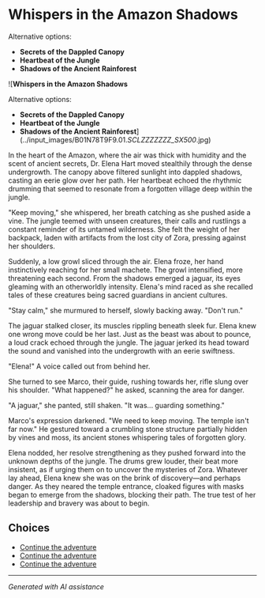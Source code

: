 # **Whispers in the Amazon Shadows**

Alternative options:

- **Secrets of the Dappled Canopy**
- **Heartbeat of the Jungle**
- **Shadows of the Ancient Rainforest**

![**Whispers in the Amazon Shadows**

Alternative options:

- **Secrets of the Dappled Canopy**
- **Heartbeat of the Jungle**
- **Shadows of the Ancient Rainforest**](../input_images/B01N78T9F9.01._SCLZZZZZZZ_SX500_.jpg)

In the heart of the Amazon, where the air was thick with humidity and the scent of ancient secrets, Dr. Elena Hart moved stealthily through the dense undergrowth. The canopy above filtered sunlight into dappled shadows, casting an eerie glow over her path. Her heartbeat echoed the rhythmic drumming that seemed to resonate from a forgotten village deep within the jungle.

"Keep moving," she whispered, her breath catching as she pushed aside a vine. The jungle teemed with unseen creatures, their calls and rustlings a constant reminder of its untamed wilderness. She felt the weight of her backpack, laden with artifacts from the lost city of Zora, pressing against her shoulders.

Suddenly, a low growl sliced through the air. Elena froze, her hand instinctively reaching for her small machete. The growl intensified, more threatening each second. From the shadows emerged a jaguar, its eyes gleaming with an otherworldly intensity. Elena's mind raced as she recalled tales of these creatures being sacred guardians in ancient cultures.

"Stay calm," she murmured to herself, slowly backing away. "Don't run."

The jaguar stalked closer, its muscles rippling beneath sleek fur. Elena knew one wrong move could be her last. Just as the beast was about to pounce, a loud crack echoed through the jungle. The jaguar jerked its head toward the sound and vanished into the undergrowth with an eerie swiftness.

"Elena!" A voice called out from behind her.

She turned to see Marco, their guide, rushing towards her, rifle slung over his shoulder. "What happened?" he asked, scanning the area for danger.

"A jaguar," she panted, still shaken. "It was... guarding something."

Marco's expression darkened. "We need to keep moving. The temple isn't far now." He gestured toward a crumbling stone structure partially hidden by vines and moss, its ancient stones whispering tales of forgotten glory.

Elena nodded, her resolve strengthening as they pushed forward into the unknown depths of the jungle. The drums grew louder, their beat more insistent, as if urging them on to uncover the mysteries of Zora. Whatever lay ahead, Elena knew she was on the brink of discovery—and perhaps danger. As they neared the temple entrance, cloaked figures with masks began to emerge from the shadows, blocking their path. The true test of her leadership and bravery was about to begin.


## Choices

* [Continue the adventure](./477085949_1376430796875724_8916528934155297778_n.md)
* [Continue the adventure](./130188528_3781238605303881_7510459135709865265_n.md)
* [Continue the adventure](./20221013_174915.md)


---
*Generated with AI assistance*
